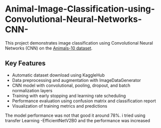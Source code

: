 # Animal-Image-Classification-using-Convolutional-Neural-Networks-CNN-

This project demonstrates image classification using Convolutional Neural Networks (CNN) on the [Animals-10 dataset](https://www.kaggle.com/datasets/alessiocorrado99/animals10).  

## Key Features
- Automatic dataset download using KaggleHub  
- Data preprocessing and augmentation with ImageDataGenerator  
- CNN model with convolutional, pooling, dropout, and batch normalization layers  
- Training with early stopping and learning rate scheduling  
- Performance evaluation using confusion matrix and classification report  
- Visualization of training metrics and predictions  

The model performance was not that good it around 78%.
i tried using transfer Learning -EfficientNetV2B0 and the performance was increased
